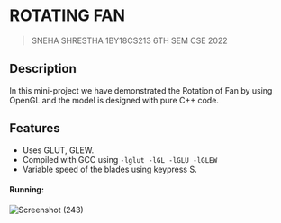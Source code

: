 # ROTATING FAN

>SNEHA SHRESTHA
>1BY18CS213
>6TH SEM CSE 2022

## Description

In this mini-project we have demonstrated the Rotation of Fan by using OpenGL and the model is designed with pure C++ code.

## Features

* Uses GLUT, GLEW.
* Compiled with GCC using `-lglut -lGL -lGLU -lGLEW`
* Variable speed of the blades using keypress S.


#### Running:
![Screenshot (243)](https://user-images.githubusercontent.com/78696433/128543258-ea603e5e-fea4-410f-b592-09def11a734e.png)

